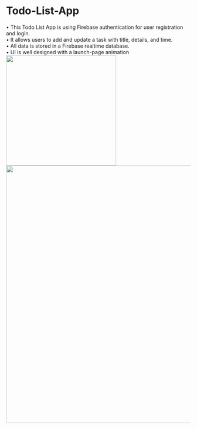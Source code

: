 # Todo-List-App
• This Todo List App is using Firebase authentication for user registration and login.
<br/>• It allows users to add and update a task with title, details, and time.
<br/>• All data is stored in a Firebase realtime database.
<br/>• UI is well designed with a launch-page animation
<br/> <img src="https://user-images.githubusercontent.com/63463317/114271776-bda41480-9a45-11eb-875c-6450efc17222.png" width="300">
<img tyle="text-align:center" src="https://user-images.githubusercontent.com/63463317/114271802-d9a7b600-9a45-11eb-8d6d-61b73f2722af.png" width="700">



